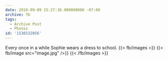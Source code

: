 ```yaml
---
date: 2018-09-09 15:27:36.000000000 -07:00
archive: fb
tags: 
  - Archive Post
  - Photos
id: '1536532056'
---
```


Every once in a while Sophie wears a dress to school.
{{< fb/images >}}
{{< fb/image src="image.jpg" />}}
{{< /fb/images >}}
